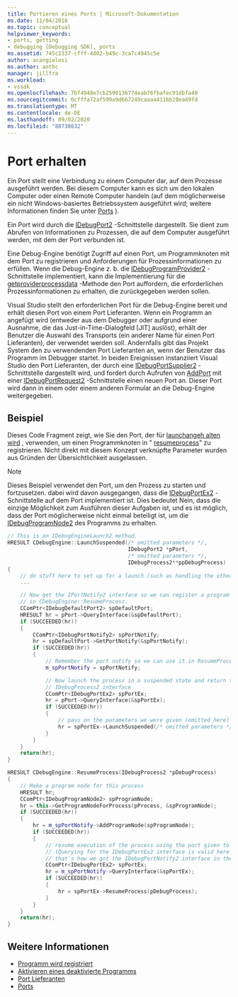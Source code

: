```yaml
---
title: Portieren eines Ports | Microsoft-Dokumentation
ms.date: 11/04/2016
ms.topic: conceptual
helpviewer_keywords:
- ports, getting
- debugging [Debugging SDK], ports
ms.assetid: 745c2337-cfff-4d02-b49c-3ca7c4945c5e
author: acangialosi
ms.author: anthc
manager: jillfra
ms.workload:
- vssdk
ms.openlocfilehash: 7bf4948e7cb2590136774eab76fbafec91dbfa40
ms.sourcegitcommit: 6cfffa72af599a9d667249caaaa411bb28ea69fd
ms.translationtype: MT
ms.contentlocale: de-DE
ms.lasthandoff: 09/02/2020
ms.locfileid: "80738632"
---
```

# <a name="get-a-port"></a>Port erhalten
Ein Port stellt eine Verbindung zu einem Computer dar, auf dem Prozesse ausgeführt werden. Bei diesem Computer kann es sich um den lokalen Computer oder einen Remote Computer handeln (auf dem möglicherweise ein nicht Windows-basiertes Betriebssystem ausgeführt wird; weitere Informationen finden Sie unter [Ports](../../extensibility/debugger/ports.md) ).

Ein Port wird durch die [IDebugPort2](../../extensibility/debugger/reference/idebugport2.md) -Schnittstelle dargestellt. Sie dient zum Abrufen von Informationen zu Prozessen, die auf dem Computer ausgeführt werden, mit dem der Port verbunden ist.

Eine Debug-Engine benötigt Zugriff auf einen Port, um Programmknoten mit dem Port zu registrieren und Anforderungen für Prozessinformationen zu erfüllen. Wenn die Debug-Engine z. b. die [IDebugProgramProvider2](../../extensibility/debugger/reference/idebugprogramprovider2.md) -Schnittstelle implementiert, kann die Implementierung für die [getproviderprocessdata](../../extensibility/debugger/reference/idebugprogramprovider2-getproviderprocessdata.md) -Methode den Port auffordern, die erforderlichen Prozessinformationen zu erhalten, die zurückgegeben werden sollen.

Visual Studio stellt den erforderlichen Port für die Debug-Engine bereit und erhält diesen Port von einem Port Lieferanten. Wenn ein Programm an angefügt wird (entweder aus dem Debugger oder aufgrund einer Ausnahme, die das Just-in-Time-Dialogfeld [JIT] auslöst), erhält der Benutzer die Auswahl des Transports (ein anderer Name für einen Port Lieferanten), der verwendet werden soll. Andernfalls gibt das Projekt System den zu verwendenden Port Lieferanten an, wenn der Benutzer das Programm im Debugger startet. In beiden Ereignissen instanziiert Visual Studio den Port Lieferanten, der durch eine [IDebugPortSupplier2](../../extensibility/debugger/reference/idebugportsupplier2.md) -Schnittstelle dargestellt wird, und fordert durch Aufrufen von [AddPort](../../extensibility/debugger/reference/idebugportsupplier2-addport.md) mit einer [IDebugPortRequest2](../../extensibility/debugger/reference/idebugportrequest2.md) -Schnittstelle einen neuen Port an. Dieser Port wird dann in einem oder einem anderen Formular an die Debug-Engine weitergegeben.

## <a name="example"></a>Beispiel
Dieses Code Fragment zeigt, wie Sie den Port, der für [launchangeh alten wird](../../extensibility/debugger/reference/idebugenginelaunch2-launchsuspended.md) , verwenden, um einen Programmknoten in " [resumeprocess](../../extensibility/debugger/reference/idebugenginelaunch2-resumeprocess.md)" zu registrieren. Nicht direkt mit diesem Konzept verknüpfte Parameter wurden aus Gründen der Übersichtlichkeit ausgelassen.

> [!NOTE]
> Dieses Beispiel verwendet den Port, um den Prozess zu starten und fortzusetzen. dabei wird davon ausgegangen, dass die [IDebugPortEx2](../../extensibility/debugger/reference/idebugportex2.md) -Schnittstelle auf dem Port implementiert ist. Dies bedeutet Nein, dass die einzige Möglichkeit zum Ausführen dieser Aufgaben ist, und es ist möglich, dass der Port möglicherweise nicht einmal beteiligt ist, um die [IDebugProgramNode2](../../extensibility/debugger/reference/idebugprogramnode2.md) des Programms zu erhalten.

```cpp
// This is an IDebugEngineLaunch2 method.
HRESULT CDebugEngine::LaunchSuspended(/* omitted parameters */,
                                      IDebugPort2 *pPort,
                                      /* omitted parameters */,
                                      IDebugProcess2**ppDebugProcess)
{
    // do stuff here to set up for a launch (such as handling the other parameters)
    ...

    // Now get the IPortNotify2 interface so we can register a program node
    // in CDebugEngine::ResumeProcess.
    CComPtr<IDebugDefaultPort2> spDefaultPort;
    HRESULT hr = pPort->QueryInterface(&spDefaultPort);
    if (SUCCEEDED(hr))
    {
        CComPtr<IDebugPortNotify2> spPortNotify;
        hr = spDefaultPort->GetPortNotify(&spPortNotify);
        if (SUCCEEDED(hr))
        {
            // Remember the port notify so we can use it in ResumeProcess.
            m_spPortNotify = spPortNotify;

            // Now launch the process in a suspended state and return the
            // IDebugProcess2 interface
            CComPtr<IDebugPortEx2> spPortEx;
            hr = pPort->QueryInterface(&spPortEx);
            if (SUCCEEDED(hr))
            {
                // pass on the parameters we were given (omitted here)
                hr = spPortEx->LaunchSuspended(/* omitted parameters */,ppDebugProcess)
            }
        }
    }
    return(hr);
}

HRESULT CDebugEngine::ResumeProcess(IDebugProcess2 *pDebugProcess)
{
    // Make a program node for this process
    HRESULT hr;
    CComPtr<IDebugProgramNode2> spProgramNode;
    hr = this->GetProgramNodeForProcess(pProcess, &spProgramNode);
    if (SUCCEEDED(hr))
    {
        hr = m_spPortNotify->AddProgramNode(spProgramNode);
        if (SUCCEEDED(hr))
        {
            // resume execution of the process using the port given to us earlier.
            // (Querying for the IDebugPortEx2 interface is valid here since
            // that's how we got the IDebugPortNotify2 interface in the first place.)
            CComPtr<IDebugPortEx2> spPortEx;
            hr = m_spPortNotify->QueryInterface(&spPortEx);
            if (SUCCEEDED(hr))
            {
                hr = spPortEx->ResumeProcess(pDebugProcess);
            }
        }
    }
    return(hr);
}
```

## <a name="see-also"></a>Weitere Informationen
- [Programm wird registriert](../../extensibility/debugger/registering-the-program.md)
- [Aktivieren eines deaktivierte Programms](../../extensibility/debugger/enabling-a-program-to-be-debugged.md)
- [Port Lieferanten](../../extensibility/debugger/port-suppliers.md)
- [Ports](../../extensibility/debugger/ports.md)
